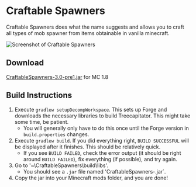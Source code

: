# Craftable Spawners

Craftable Spawners does what the name suggests and allows you to craft all types of mob spawner from items obtainable in vanilla minecraft.

![Screenshot of Craftable Spawners](http://www.minecraftmods.com/wp-content/uploads/2013/07/craftablespawners1-1024x561.jpg)


## Download

[CraftableSpawners-3.0-pre1.jar](https://github.com/crazysnailboy/Craftable-Spawners/blob/master/builds/1.8/CraftableSpawners-3.0-pre1.jar) for MC 1.8


## Build Instructions

1. Execute `gradlew setupDecompWorkspace`. This sets up Forge and downloads the necessary libraries to build Treecapitator. This might take some time, be patient.
    * You will generally only have to do this once until the Forge version in `build.properties` changes.
2. Execute `gradlew build`. If you did everything right, `BUILD SUCCESSFUL` will be displayed after it finishes. This should be relatively quick.
    * If you see `BUILD FAILED`, check the error output (it should be right around `BUILD FAILED`), fix everything (if possible), and try again.
3. Go to '~\CraftableSpawners\build\libs'.
    * You should see a `.jar` file named 'CraftableSpawners-<version>.jar`.
4. Copy the jar into your Minecraft mods folder, and you are done!




